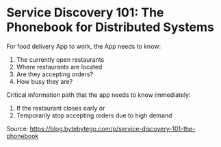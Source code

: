 # Service Discovery 101: The Phonebook for Distributed Systems

For food delivery App to work, the App needs to know:
1. The currently open restaurants
2. Where restaurants are located
3. Are they accepting orders?
4. How busy they are?

Critical information path that the app needs to know immediately:
1. If the restaurant closes early or 
2. Temporarily stop accepting orders due to high demand

Source:
https://blog.bytebytego.com/p/service-discovery-101-the-phonebook